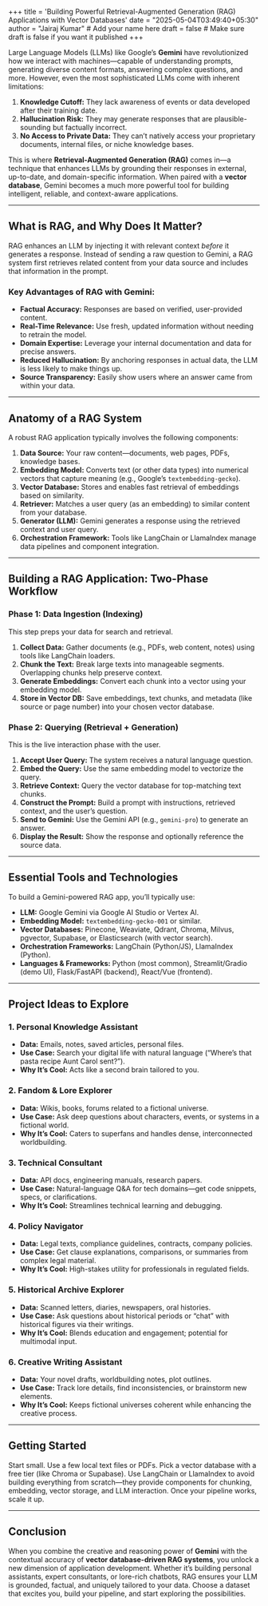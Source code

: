 +++
title = 'Building Powerful Retrieval-Augmented Generation (RAG) Applications with Vector Databases'
date = "2025-05-04T03:49:40+05:30"
author = "Jairaj Kumar" # Add your name here
draft = false # Make sure draft is false if you want it published
+++

Large Language Models (LLMs) like Google’s **Gemini** have revolutionized how we interact with machines—capable of understanding prompts, generating diverse content formats, answering complex questions, and more. However, even the most sophisticated LLMs come with inherent limitations:

1. **Knowledge Cutoff:** They lack awareness of events or data developed after their training date.
2. **Hallucination Risk:** They may generate responses that are plausible-sounding but factually incorrect.
3. **No Access to Private Data:** They can’t natively access your proprietary documents, internal files, or niche knowledge bases.

This is where **Retrieval-Augmented Generation (RAG)** comes in—a technique that enhances LLMs by grounding their responses in external, up-to-date, and domain-specific information. When paired with a **vector database**, Gemini becomes a much more powerful tool for building intelligent, reliable, and context-aware applications.

---

## What is RAG, and Why Does It Matter?

RAG enhances an LLM by injecting it with relevant context *before* it generates a response. Instead of sending a raw question to Gemini, a RAG system first retrieves related content from your data source and includes that information in the prompt.

### Key Advantages of RAG with Gemini:

- **Factual Accuracy:** Responses are based on verified, user-provided content.
- **Real-Time Relevance:** Use fresh, updated information without needing to retrain the model.
- **Domain Expertise:** Leverage your internal documentation and data for precise answers.
- **Reduced Hallucination:** By anchoring responses in actual data, the LLM is less likely to make things up.
- **Source Transparency:** Easily show users where an answer came from within your data.

---

## Anatomy of a RAG System

A robust RAG application typically involves the following components:

1. **Data Source:** Your raw content—documents, web pages, PDFs, knowledge bases.
2. **Embedding Model:** Converts text (or other data types) into numerical vectors that capture meaning (e.g., Google’s `textembedding-gecko`).
3. **Vector Database:** Stores and enables fast retrieval of embeddings based on similarity.
4. **Retriever:** Matches a user query (as an embedding) to similar content from your database.
5. **Generator (LLM):** Gemini generates a response using the retrieved context and user query.
6. **Orchestration Framework:** Tools like LangChain or LlamaIndex manage data pipelines and component integration.

---

## Building a RAG Application: Two-Phase Workflow

### Phase 1: Data Ingestion (Indexing)

This step preps your data for search and retrieval.

1. **Collect Data:** Gather documents (e.g., PDFs, web content, notes) using tools like LangChain loaders.
2. **Chunk the Text:** Break large texts into manageable segments. Overlapping chunks help preserve context.
3. **Generate Embeddings:** Convert each chunk into a vector using your embedding model.
4. **Store in Vector DB:** Save embeddings, text chunks, and metadata (like source or page number) into your chosen vector database.

### Phase 2: Querying (Retrieval + Generation)

This is the live interaction phase with the user.

1. **Accept User Query:** The system receives a natural language question.
2. **Embed the Query:** Use the same embedding model to vectorize the query.
3. **Retrieve Context:** Query the vector database for top-matching text chunks.
4. **Construct the Prompt:** Build a prompt with instructions, retrieved context, and the user’s question.
5. **Send to Gemini:** Use the Gemini API (e.g., `gemini-pro`) to generate an answer.
6. **Display the Result:** Show the response and optionally reference the source data.

---

## Essential Tools and Technologies

To build a Gemini-powered RAG app, you’ll typically use:

- **LLM:** Google Gemini via Google AI Studio or Vertex AI.
- **Embedding Model:** `textembedding-gecko-001` or similar.
- **Vector Databases:** Pinecone, Weaviate, Qdrant, Chroma, Milvus, pgvector, Supabase, or Elasticsearch (with vector search).
- **Orchestration Frameworks:** LangChain (Python/JS), LlamaIndex (Python).
- **Languages & Frameworks:** Python (most common), Streamlit/Gradio (demo UI), Flask/FastAPI (backend), React/Vue (frontend).

---

## Project Ideas to Explore

### 1. Personal Knowledge Assistant

- **Data:** Emails, notes, saved articles, personal files.
- **Use Case:** Search your digital life with natural language (“Where’s that pasta recipe Aunt Carol sent?”).
- **Why It’s Cool:** Acts like a second brain tailored to you.

### 2. Fandom & Lore Explorer

- **Data:** Wikis, books, forums related to a fictional universe.
- **Use Case:** Ask deep questions about characters, events, or systems in a fictional world.
- **Why It’s Cool:** Caters to superfans and handles dense, interconnected worldbuilding.

### 3. Technical Consultant

- **Data:** API docs, engineering manuals, research papers.
- **Use Case:** Natural-language Q&A for tech domains—get code snippets, specs, or clarifications.
- **Why It’s Cool:** Streamlines technical learning and debugging.

### 4. Policy Navigator

- **Data:** Legal texts, compliance guidelines, contracts, company policies.
- **Use Case:** Get clause explanations, comparisons, or summaries from complex legal material.
- **Why It’s Cool:** High-stakes utility for professionals in regulated fields.

### 5. Historical Archive Explorer

- **Data:** Scanned letters, diaries, newspapers, oral histories.
- **Use Case:** Ask questions about historical periods or “chat” with historical figures via their writings.
- **Why It’s Cool:** Blends education and engagement; potential for multimodal input.

### 6. Creative Writing Assistant

- **Data:** Your novel drafts, worldbuilding notes, plot outlines.
- **Use Case:** Track lore details, find inconsistencies, or brainstorm new elements.
- **Why It’s Cool:** Keeps fictional universes coherent while enhancing the creative process.

---

## Getting Started

Start small. Use a few local text files or PDFs. Pick a vector database with a free tier (like Chroma or Supabase). Use LangChain or LlamaIndex to avoid building everything from scratch—they provide components for chunking, embedding, vector storage, and LLM interaction. Once your pipeline works, scale it up.

---

## Conclusion

When you combine the creative and reasoning power of **Gemini** with the contextual accuracy of **vector database-driven RAG systems**, you unlock a new dimension of application development. Whether it’s building personal assistants, expert consultants, or lore-rich chatbots, RAG ensures your LLM is grounded, factual, and uniquely tailored to your data. Choose a dataset that excites you, build your pipeline, and start exploring the possibilities.